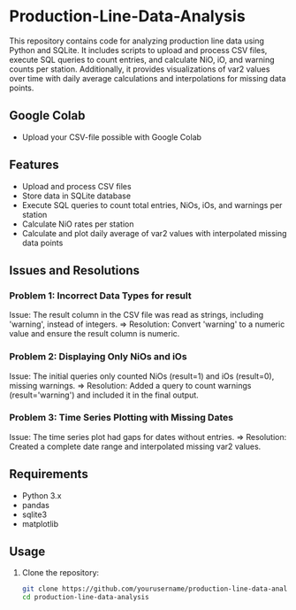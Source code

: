 # Production-Line-Data-Analysis

This repository contains code for analyzing production line data using Python and SQLite. It includes scripts to upload and process CSV files, execute SQL queries to count entries, and calculate NiO, iO, and warning counts per station. Additionally, it provides visualizations of var2 values over time with daily average calculations and interpolations for missing data points.

## Google Colab
- Upload your CSV-file possible with Google Colab

## Features
- Upload and process CSV files
- Store data in SQLite database
- Execute SQL queries to count total entries, NiOs, iOs, and warnings per station
- Calculate NiO rates per station
- Calculate and plot daily average of var2 values with interpolated missing data points

## Issues and Resolutions
### Problem 1: Incorrect Data Types for result
Issue: The result column in the CSV file was read as strings, including 'warning', instead of integers. => Resolution: Convert 'warning' to a numeric value and ensure the result column is numeric.
### Problem 2: Displaying Only NiOs and iOs
Issue: The initial queries only counted NiOs (result=1) and iOs (result=0), missing warnings. => Resolution: Added a query to count warnings (result='warning') and included it in the final output.
### Problem 3: Time Series Plotting with Missing Dates
Issue: The time series plot had gaps for dates without entries. => Resolution: Created a complete date range and interpolated missing var2 values.

## Requirements
- Python 3.x
- pandas
- sqlite3
- matplotlib

## Usage
1. Clone the repository:
   ```sh
   git clone https://github.com/yourusername/production-line-data-analysis.git
   cd production-line-data-analysis
